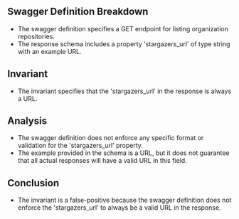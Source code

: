 ## Swagger Definition Breakdown
- The swagger definition specifies a GET endpoint for listing organization repositories.
- The response schema includes a property 'stargazers_url' of type string with an example URL.

## Invariant
- The invariant specifies that the 'stargazers_url' in the response is always a URL.

## Analysis
- The swagger definition does not enforce any specific format or validation for the 'stargazers_url' property.
- The example provided in the schema is a URL, but it does not guarantee that all actual responses will have a valid URL in this field.

## Conclusion
- The invariant is a false-positive because the swagger definition does not enforce the 'stargazers_url' to always be a valid URL in the response.
